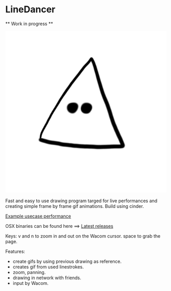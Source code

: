 # LineDancer
** Work in progress **

![Image](/img/_2018-02-13-17-48-00_final.gif)


Fast and easy to use drawing program targed for live performances and creating simple frame by frame gif animations.
Build using cinder.

[Example usecase performance](https://vimeo.com/207618159)

OSX binaries can be found here ==>
[Latest releases](https://github.com/lab101/LineDancer/releases)

Keys:
v and n to zoom in and out on the Wacom cursor.
space to grab the page.


Features:
- create gifs by using previous drawing as reference.
- creates gif from used linestrokes.
- zoom, panning.
- drawing in network with friends.
- input by Wacom.

